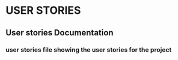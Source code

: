 # USER STORIES

## User stories Documentation

### user stories file showing the user stories for the project
